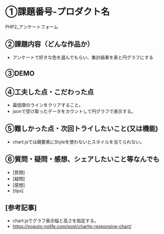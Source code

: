 # ①課題番号-プロダクト名
PHP2_アンケートフォーム
## ②課題内容（どんな作品か）
- アンケートで好きな色を選んでもらい、集計結果を表と円グラフにする
## ③DEMO

## ④工夫した点・こだわった点
- 最低限のラインをクリアすること。
- jsonで受け取ったデータをカウントして円グラフで表示する。
## ⑤難しかった点・次回トライしたいこと(又は機能)
- chart.jsでは親要素にStyleを使わないとスタイルを当てられない。
## ⑥質問・疑問・感想、シェアしたいこと等なんでも
- [質問] 
- [疑問]
- [感想] 
- [tips] 
## [参考記事]
- chart.jsでグラフ表示幅と高さを指定する。
- https://noauto-nolife.com/post/chartjs-responsive-chart/
